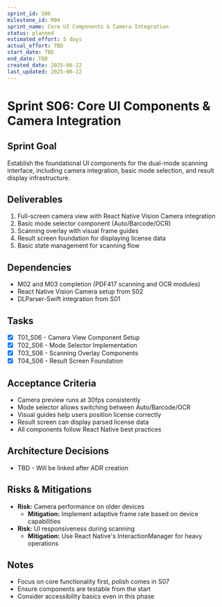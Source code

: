 ```yaml
---
sprint_id: S06
milestone_id: M04
sprint_name: Core UI Components & Camera Integration
status: planned
estimated_effort: 5 days
actual_effort: TBD
start_date: TBD
end_date: TBD
created_date: 2025-06-22
last_updated: 2025-06-22
---
```


# Sprint S06: Core UI Components & Camera Integration

## Sprint Goal
Establish the foundational UI components for the dual-mode scanning interface, including camera integration, basic mode selection, and result display infrastructure.

## Deliverables
1. Full-screen camera view with React Native Vision Camera integration
2. Basic mode selector component (Auto/Barcode/OCR)
3. Scanning overlay with visual frame guides
4. Result screen foundation for displaying license data
5. Basic state management for scanning flow

## Dependencies
- M02 and M03 completion (PDF417 scanning and OCR modules)
- React Native Vision Camera setup from S02
- DLParser-Swift integration from S01

## Tasks
- [x] T01_S06 - Camera View Component Setup
- [x] T02_S06 - Mode Selector Implementation
- [x] T03_S06 - Scanning Overlay Components
- [x] T04_S06 - Result Screen Foundation

## Acceptance Criteria
- Camera preview runs at 30fps consistently
- Mode selector allows switching between Auto/Barcode/OCR
- Visual guides help users position license correctly
- Result screen can display parsed license data
- All components follow React Native best practices

## Architecture Decisions
- TBD - Will be linked after ADR creation

## Risks & Mitigations
- **Risk:** Camera performance on older devices
  - **Mitigation:** Implement adaptive frame rate based on device capabilities
- **Risk:** UI responsiveness during scanning
  - **Mitigation:** Use React Native's InteractionManager for heavy operations

## Notes
- Focus on core functionality first, polish comes in S07
- Ensure components are testable from the start
- Consider accessibility basics even in this phase
